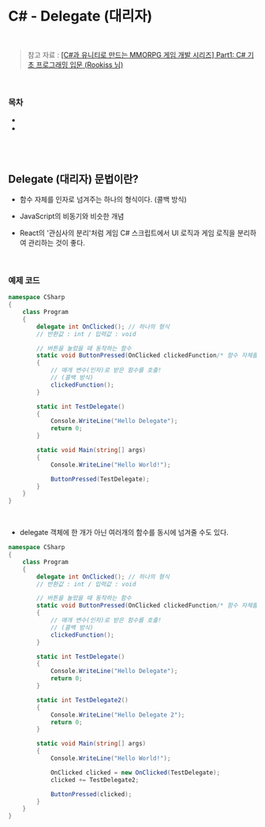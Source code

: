 # C# - Delegate (대리자)

<br/>

> 참고 자료 : <a href="https://www.inflearn.com/course/%EC%9C%A0%EB%8B%88%ED%8B%B0-mmorpg-%EA%B0%9C%EB%B0%9C-part1">[C#과 유니티로 만드는 MMORPG 게임 개발 시리즈] Part1: C# 기초 프로그래밍 입문 (Rookiss 님)</a>

<br/>

### 목차

- <a href=""></a>
- <a href=""></a>

<br/><br/>

## Delegate (대리자) 문법이란?

- 함수 자체를 인자로 넘겨주는 하나의 형식이다. (콜백 방식)

- JavaScript의 비동기와 비슷한 개념

- React의 '관심사의 분리'처럼 게임 C# 스크립트에서 UI 로직과 게임 로직을 분리하여 관리하는 것이 좋다.

<br/>

### 예제 코드

```c#
namespace CSharp
{
    class Program
    {
        delegate int OnClicked(); // 하나의 형식
        // 반환값 : int / 입력값 : void

        // 버튼을 눌렀을 때 동작하는 함수
        static void ButtonPressed(OnClicked clickedFunction/* 함수 자체를 인자로 넘겨줌 */)
        {
            // 매개 변수(인자)로 받은 함수를 호출!
            // (콜백 방식)
            clickedFunction();
        }

        static int TestDelegate()
        {
            Console.WriteLine("Hello Delegate");
            return 0;
        }

        static void Main(string[] args)
        {
            Console.WriteLine("Hello World!");

            ButtonPressed(TestDelegate);
        }
    }
}
```

<br/>

- delegate 객체에 한 개가 아닌 여러개의 함수를 동시에 넘겨줄 수도 있다.

```c#
namespace CSharp
{
    class Program
    {
        delegate int OnClicked(); // 하나의 형식
        // 반환값 : int / 입력값 : void

        // 버튼을 눌렀을 때 동작하는 함수
        static void ButtonPressed(OnClicked clickedFunction/* 함수 자체를 인자로 넘겨줌 */)
        {
            // 매개 변수(인자)로 받은 함수를 호출!
            // (콜백 방식)
            clickedFunction();
        }

        static int TestDelegate()
        {
            Console.WriteLine("Hello Delegate");
            return 0;
        }

        static int TestDelegate2()
        {
            Console.WriteLine("Hello Delegate 2");
            return 0;
        }

        static void Main(string[] args)
        {
            Console.WriteLine("Hello World!");

            OnClicked clicked = new OnClicked(TestDelegate);
            clicked += TestDelegate2;

            ButtonPressed(clicked);
        }
    }
}
```
